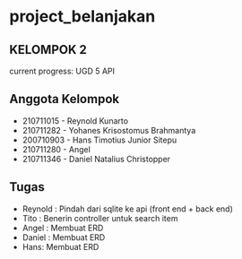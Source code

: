 # project_belanjakan
## KELOMPOK 2
current progress:
UGD 5 API

## Anggota Kelompok

- 210711015 - Reynold Kunarto
- 210711282 - Yohanes Krisostomus Brahmantya
- 200710903 - Hans Timotius Junior Sitepu
- 210711280 - Angel
- 210711346 - Daniel Natalius Christopper

## Tugas

- Reynold : Pindah dari sqlite ke api (front end + back end)
- Tito : Benerin controller untuk search item
- Angel : Membuat ERD
- Daniel : Membuat ERD
- Hans: Membuat ERD
